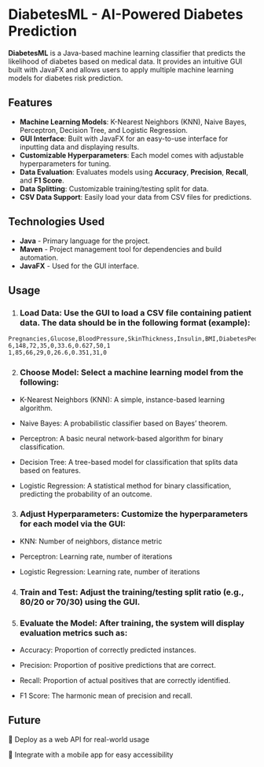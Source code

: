 # DiabetesML - AI-Powered Diabetes Prediction

**DiabetesML** is a Java-based machine learning classifier that predicts the likelihood of diabetes based on medical data. It provides an intuitive GUI built with JavaFX and allows users to apply multiple machine learning models for diabetes risk prediction.

## Features

- **Machine Learning Models**: K-Nearest Neighbors (KNN), Naive Bayes, Perceptron, Decision Tree, and Logistic Regression.
- **GUI Interface**: Built with JavaFX for an easy-to-use interface for inputting data and displaying results.
- **Customizable Hyperparameters**: Each model comes with adjustable hyperparameters for tuning.
- **Data Evaluation**: Evaluates models using **Accuracy**, **Precision**, **Recall**, and **F1 Score**.
- **Data Splitting**: Customizable training/testing split for data.
- **CSV Data Support**: Easily load your data from CSV files for predictions.

## Technologies Used

- **Java** - Primary language for the project.
- **Maven** - Project management tool for dependencies and build automation.
- **JavaFX** - Used for the GUI interface.


## Usage

1. ### **Load Data:** Use the GUI to load a CSV file containing patient data. The data should be in the following format (example):
```console
Pregnancies,Glucose,BloodPressure,SkinThickness,Insulin,BMI,DiabetesPedigreeFunction,Age,Outcome
6,148,72,35,0,33.6,0.627,50,1
1,85,66,29,0,26.6,0.351,31,0
```

2. ### **Choose Model:** Select a machine learning model from the following:
   
- K-Nearest Neighbors (KNN): A simple, instance-based learning algorithm.

- Naive Bayes: A probabilistic classifier based on Bayes’ theorem.

- Perceptron: A basic neural network-based algorithm for binary classification.

- Decision Tree: A tree-based model for classification that splits data based on features.

- Logistic Regression: A statistical method for binary classification, predicting the probability of an outcome.

3. ### **Adjust Hyperparameters:** Customize the hyperparameters for each model via the GUI:

- KNN: Number of neighbors, distance metric

- Perceptron: Learning rate, number of iterations

- Logistic Regression: Learning rate, number of iterations

4. ### **Train and Test:** Adjust the training/testing split ratio (e.g., 80/20 or 70/30) using the GUI.

5. ### **Evaluate the Model:** After training, the system will display evaluation metrics such as:
   
- Accuracy: Proportion of correctly predicted instances.

- Precision: Proportion of positive predictions that are correct.

- Recall: Proportion of actual positives that are correctly identified.

- F1 Score: The harmonic mean of precision and recall.

## Future

🔹 Deploy as a web API for real-world usage

🔹 Integrate with a mobile app for easy accessibility
